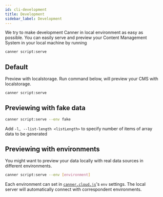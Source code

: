 ```yaml
---
id: cli-development
title: Development
sidebar_label: Development
---
```


We try to make development Canner in local environment as easy as possible.  You can easily serve and preview your Content Management System in your local machine by running

```sh
canner script:serve
```

## Default

Preview with localstorage. Run command below, will preview your CMS with localstorage.

```sh
canner script:serve
```

## Previewing with fake data

```sh
canner script:serve --env fake
```

Add `-l, --list-length <listLength>` to specify number of items of array data to be generated


## Previewing with environments

You might want to preview your data locally with real data sources in different environments.

```sh
canner script:serve --env [environment]
```

Each environment can set in [`canner.cloud.js`](cli-canner-cloud-js#environment-env)'s `env` settings. The local server will automatically connect with correspondent environments.

